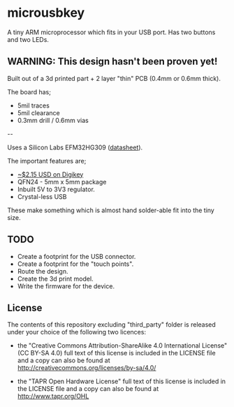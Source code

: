 
# microusbkey

A tiny ARM microprocessor which fits in your USB port. Has two buttons and two
LEDs.

## WARNING: This design hasn't been proven yet!

Built out of a 3d printed part + 2 layer "thin" PCB (0.4mm or 0.6mm thick).

The board has;
 * 5mil traces
 * 5mil clearance
 * 0.3mm drill / 0.6mm vias

--

Uses a Silicon Labs EFM32HG309 ([datasheet](https://www.silabs.com/Support%20Documents/TechnicalDocs/EFM32HG309.pdf)).

The important features are;
 * [~$2.15 USD on Digikey](http://www.digikey.com/product-detail/en/silicon-labs/EFM32HG309F64G-A-QFN24/336-3207-ND/5142721)
 * QFN24 - 5mm x 5mm package
 * Inbuilt 5V to 3V3 regulator.
 * Crystal-less USB

These make something which is almost hand solder-able fit into the tiny size.

## TODO

 * Create a footprint for the USB connector.
 * Create a footprint for the "touch points".
 * Route the design.
 * Create the 3d print model.
 * Write the firmware for the device.

## License

The contents of this repository excluding "third_party" folder is released
under your choice of the following two licences:

 * the "Creative Commons Attribution-ShareAlike 4.0 International License"
   (CC BY-SA 4.0) full text of this license is included in the LICENSE file
   and a copy can also be found at
   http://creativecommons.org/licenses/by-sa/4.0/

 * the "TAPR Open Hardware License" full text of this license is included
   in the LICENSE file and a copy can also be found at
   http://www.tapr.org/OHL

